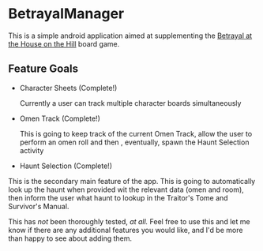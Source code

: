 # BetrayalManager

This is a simple android application aimed at supplementing the 
[Betrayal at the House on the Hill](http://boardgaming.com/games/board-games/betrayal-at-house-on-the-hill)
board game. 

## Feature Goals
- Character Sheets (Complete!)
  
  Currently a user can track multiple character boards simultaneously
  
- Omen Track (Complete!)

  This is going to keep track of the current Omen Track, allow the user to perform an omen roll and then
  , eventually, spawn the Haunt Selection activity
   
- Haunt Selection (Complete!)
 
 This is the secondary main feature of the app. This is going to automatically look up the haunt when provided wit
 the relevant data (omen and room), then inform the user what haunt to lookup in the Traitor's Tome and Survivor's Manual.

This has *not* been thoroughly tested, *at all.* Feel free to use this and let me know if there are any additional features you would like, and I'd be more than happy to see about adding them. 